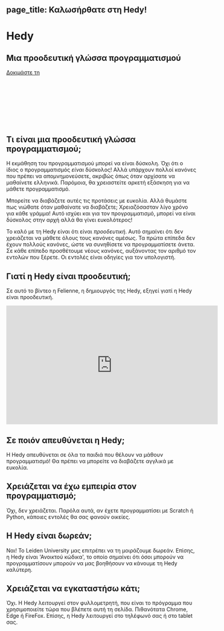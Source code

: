 page_title: Καλωσήρθατε στη Hedy!
---
<div class="-mx-16 -my-12 px-16 py-8 mb-8 bg-cover flex items-center" style="background-image: url(/images/header.jpg); height: 250px; position: relative;">
  <div class="flex-1">
    <h1 class="font-bold font-slab text-white text-6xl text-shadow-md tracking-wide">Hedy</h1>
    <h2 class="font-sans font-light text-white text-shadow-md tracking-wide my-1">Μια προοδευτική γλώσσα προγραμματισμού</h2>
  </div>
  <div class="flex-none">
    <a class="green-btn text-white px-8 py-4" href="/hedy">Δοκιμάστε τη</a>
  </div>
</div>

## Τι είναι μια προοδευτική γλώσσα προγραμματισμού;


Η εκμάθηση του προγραμματισμού μπορεί να είναι δύσκολη. Όχι ότι ο ίδιος ο προγραμματισμός *είναι* δύσκολος! Αλλά υπάρχουν πολλοί κανόνες που πρέπει να απομνημονεύσετε, ακριβώς όπως όταν αρχίσατε να μαθαίνετε ελληνικά. 
Παρόμοια, θα χρειαστείτε αρκετή εξάσκηση για να μάθετε προγραμματισμό.

Μπορείτε να διαβάζετε αυτές τις προτάσεις με ευκολία. Αλλά θυμάστε πως νιώθατε όταν μαθαίνατε να διαβάζετε; Χρειαζόσασταν λίγο χρόνο για κάθε γράμμα!
Αυτό ισχύει και για τον προγραμματισμό, μπορεί να είναι δύσκολος στην αρχή αλλά θα γίνει ευκολότερος!

Το καλό με τη Hedy είναι ότι είναι *προοδευτική*. Αυτό σημαίνει ότι δεν χρειάζεται να μάθετε όλους τους κανόνες αμέσως.
Τα πρώτα επίπεδα δεν έχουν πολλούς κανόνες, ώστε να συνηθίσετε να προγραμματίσετε άνετα.
Σε κάθε επίπεδο προσθέτουμε νέους κανόνες, αυξάνοντας τον αριθμό τον εντολών που ξέρετε. Οι εντολές είναι οδηγίες για τον υπολογιστή.

## Γιατί η Hedy είναι προοδευτική;
Σε αυτό το βίντεο η Felienne, η δημιουργός της Hedy, εξηγεί γιατί η Hedy είναι προοδευτική.

<center>
<iframe width="560" height="315" src="https://www.youtube.com/embed/EdqT313rM40" frameborder="0" allow="accelerometer; autoplay; encrypted-media; gyroscope; picture-in-picture" allowfullscreen></iframe>
</center>

## Σε ποιόν απευθύνεται η Hedy;
Η Hedy απευθύνεται σε όλα τα παιδιά που θέλουν να μάθουν προγραμματισμό! Θα πρέπει να μπορείτε να διαβάζετε αγγλικά με ευκολία.

## Χρειάζεται να έχω εμπειρία στον προγραμματισμό;
Όχι, δεν χρειάζεται. Παρόλα αυτά, αν έχετε προγραμματίσει με Scratch ή Python, κάποιες εντολές θα σας φανούν οικείες.

## Η Hedy είναι δωρεάν;
Ναι! Το Leiden University μας επιτρέπει να τη μοιράζουμε δωρεάν. Επίσης, η Hedy είναι 'Ανοικτού κώδικα', το οποίο σημαίνει ότι  όσοι μπορούν να προγραμματίσουν μπορούν να μας βοηθήσουν να κάνουμε τη Hedy καλύτερη.

## Χρειάζεται να εγκαταστήσω κάτι;
Όχι. Η Hedy λειτουργεί στον φυλλομετρητή, που είναι το πρόγραμμα που χρησιμοποιείτε τώρα που βλέπετε αυτή τη σελίδα. Πιθανότατα Chrome, Edge ή FireFox. Επίσης, η Hedy λειτουργεί στο τηλέφωνό σας ή στο tablet σας.
